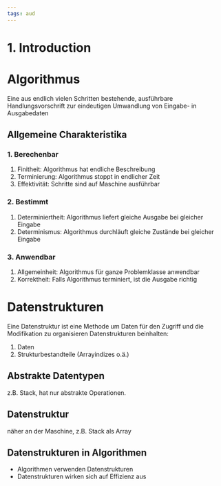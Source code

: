 ```yaml
---
tags: aud
---
```

# 1. Introduction

# Algorithmus
Eine aus endlich vielen Schritten bestehende, ausführbare Handlungsvorschrift zur eindeutigen Umwandlung von Eingabe- in Ausgabedaten
## Allgemeine Charakteristika
### 1. Berechenbar
1. Finitheit: Algorithmus hat endliche Beschreibung
2. Terminierung: Algorithmus stoppt in endlicher Zeit
3. Effektivität: Schritte sind auf Maschine ausführbar
### 2. Bestimmt
1. Determiniertheit: Algorithmus liefert gleiche Ausgabe bei gleicher Eingabe
2. Determinismus: Algorithmus durchläuft gleiche Zustände bei gleicher Eingabe
### 3. Anwendbar
1. Allgemeinheit: Algorithmus für ganze Problemklasse anwendbar
2. Korrektheit: Falls Algorithmus terminiert, ist die Ausgabe richtig

# Datenstrukturen
Eine Datenstruktur ist eine Methode um Daten für den Zugriff und die Modifikation zu organisieren
Datenstrukturen beinhalten:
1. Daten
2. Strukturbestandteile (Arrayindizes o.ä.)
## Abstrakte Datentypen
z.B. Stack, hat nur abstrakte Operationen.
## Datenstruktur
näher an der Maschine, z.B. Stack als Array
## Datenstrukturen in Algorithmen
- Algorithmen verwenden Datenstrukturen
- Datenstrukturen wirken sich auf Effizienz aus

